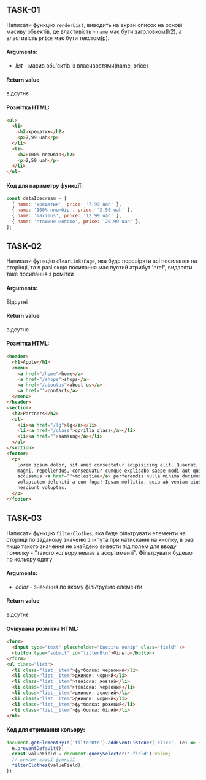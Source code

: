 ## TASK-01

Написати функцію `renderList`, виводить на екран список на основі масиву обьектів, де властивість - `name` має бути заголовком(h2), а властивість `price` має бути текстом(p).

#### Arguments:

- _list_ - масив обь'єктів із власивостями(name, price)

#### Return value

відсутнє

#### Розмітка HTML:

```html
<ul>
  <li>
    <h2>хрещатик</h2>
    <p>7,99 uah</p>
  </li>
  <li>
    <h2>100% пломбір</h2>
    <p>2,50 uah</p>
  </li>
</ul>
```

#### Код для параметру функції:

```js
const dataIcecream = [
  { name: 'хрещатик', price: '7,99 uah' },
  { name: '100% пломбір', price: '2,50 uah' },
  { name: 'maximus', price: '12,99 uah' },
  { name: 'пташине молоко', price: '20,99 uah' },
];
```

## TASK-02

Написати функцію `clearLinksPage`, яка буде перевіряти всі посилання на сторінці, та в разі якщо посилання має пустий атрибут 'href', видаляти таке посилання з ромітки

#### Arguments:

Відсутні

#### Return value

відсутнє

#### Розмітка HTML:

```html
<header>
  <h1>Apple</h1>
  <menu>
    <a href="/home">home</a>
    <a href="/shops">shops</a>
    <a href="/aboutus">about us</a>
    <a href="">contact</a>
  </menu>
</header>
<section>
  <h2>Partners</h2>
  <ul>
    <li><a href="/lg">lg</a></li>
    <li><a href="/glass">gorilla glass</a></li>
    <li><a href="">samsung</a></li>
  </ul>
</section>
<footer>
  <p>
    Lorem ipsum dolor, sit amet consectetur adipisicing elit. Quaerat, officiis
    magni, repellendus, consequatur cumque explicabo saepe modi aut qui
    accusamus <a href="">molestiae</a> perferendis nulla minima ducimus dolore
    voluptatem deleniti a cum fuga! Ipsam mollitia, quia ab veniam eius dolores
    nesciunt voluptas.
  </p>
</footer>
```

## TASK-03

Написати функцію `filterСlothes`, яка буде фільтрувати елементи на сторінці по заданому значеню з інпута при натисканні на кнопку, в разі якщо такого значення не знайдено вивести під полем для вводу помилку - "такого кольору немає в асортименті". Фільтрувати будемо по кольору одягу

#### Arguments:

- _color_ - значення по якому фільтруємо елементи

#### Return value

відсутнє

#### Очікувана розмітка HTML:

```html
<form>
  <input type="text" placeholder="Введіть колір" class="field" />
  <button type="submit" id="filterBtn">Фільтр</button>
</form>
<ul class="list">
  <li class="list__item">футболка: червоний</li>
  <li class="list__item">джинси: чорний</li>
  <li class="list__item">теніска: жовтий</li>
  <li class="list__item">теніска: червоний</li>
  <li class="list__item">джинси: зелений</li>
  <li class="list__item">джинси: чорний</li>
  <li class="list__item">футболка: рожевий</li>
  <li class="list__item">футболка: білий</li>
</ul>
```

#### Код для отримання кольору:

```js
document.getElementById('filterBtn').addEventListener('click', (e) => {
  e.preventDefault();
  const valueField = document.querySelector('.field').value;
  // виклик вашої функції
  filterСlothes(valueField);
});
```
